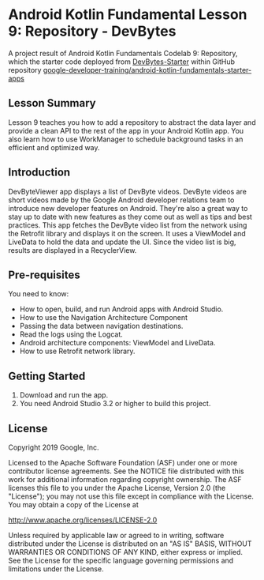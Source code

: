 Android Kotlin Fundamental Lesson 9: Repository - DevBytes
======================

A project result of Android Kotlin Fundamentals Codelab 9: Repository, which 
the starter code deployed from [DevBytes-Starter](https://github.com/google-developer-training/android-kotlin-fundamentals-starter-apps/tree/master/DevBytes-starter)
within GitHub repository [google-developer-training/android-kotlin-fundamentals-starter-apps](https://github.com/google-developer-training/android-kotlin-fundamentals-starter-apps/)


Lesson Summary
--------------

Lesson 9 teaches you how to add a repository to abstract the data layer and provide a clean API 
to the rest of the app in your Android Kotlin app. You also learn how to use WorkManager to schedule 
background tasks in an efficient and optimized way.


Introduction
------------

DevByteViewer app displays a list of DevByte videos. DevByte videos are short
videos made by the Google Android developer relations team to introduce new
developer features on Android. They're also a great way to stay up to date with
new features as they come out as well as tips and best practices. This app
fetches the DevByte video list from the network using the Retrofit library and
displays it on the screen. It uses a ViewModel and LiveData to hold the data and
update the UI. Since the video list is big, results are displayed in a
RecyclerView.


Pre-requisites
--------------

You need to know:
- How to open, build, and run Android apps with Android Studio.
- How to use the Navigation Architecture Component
- Passing the data between navigation destinations.
- Read the logs using the Logcat.
- Android architecture components: ViewModel and LiveData.
- How to use Retrofit network library.


Getting Started
---------------

1. Download and run the app.
2. You need Android Studio 3.2 or higher to build this project.

License
-------

Copyright 2019 Google, Inc.

Licensed to the Apache Software Foundation (ASF) under one or more contributor
license agreements.  See the NOTICE file distributed with this work for
additional information regarding copyright ownership.  The ASF licenses this
file to you under the Apache License, Version 2.0 (the "License"); you may not
use this file except in compliance with the License.  You may obtain a copy of
the License at

  http://www.apache.org/licenses/LICENSE-2.0

Unless required by applicable law or agreed to in writing, software
distributed under the License is distributed on an "AS IS" BASIS, WITHOUT
WARRANTIES OR CONDITIONS OF ANY KIND, either express or implied.  See the
License for the specific language governing permissions and limitations under
the License.
